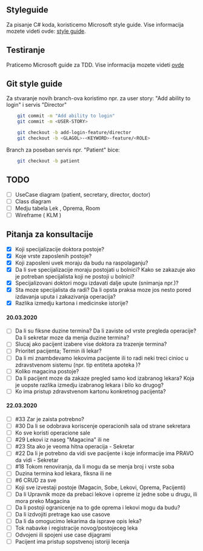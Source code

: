 ## Styleguide

Za pisanje C# koda, koristicemo Microsoft style guide.
Vise informacija mozete videti ovde: [style guide](https://docs.microsoft.com/en-us/dotnet/csharp/programming-guide/inside-a-program/coding-conventions).

## Testiranje

Praticemo Microsoft guide za TDD. Vise informacija mozete videti [ovde](https://docs.microsoft.com/en-us/visualstudio/test/quick-start-test-driven-development-with-test-explorer?view=vs-2019)

## Git style guide

Za stvaranje novih branch-ova koristimo npr. za user story: "Add ability to login" i servis "Director"

```bash
    git commit -m "Add ability to login"
    git commit -m <USER-STORY>
```
  
```bash
    git checkout -b add-login-feature/director
    git checkout -b <GLAGOL>-<KEYWORD>-feature/<ROLE>
```
  
Branch za poseban servis npr. "Patient" bice:
  
```bash
    git checkout -b patient
```

## TODO

- [ ] UseCase diagram (patient, secretary, director, doctor)
- [ ] Class diagram
- [ ] Medju tabela Lek , Oprema, Room
- [ ] Wireframe ( KLM )

## Pitanja za konsultacije

- [x] Koji specijalizacije doktora postoje?
- [x] Koje vrste zaposlenih postoje?
- [x] Koji zaposleni uvek moraju da budu na raspolaganju?
- [x] Da li sve specijalizacije moraju postojati u bolnici? Kako se zakazuje ako je potreban specijalista koji ne postoji u bolnici?
- [x] Specijalizovani doktori mogu izdavati dalje upute (snimanja npr.)?
- [x] Sta moze specijalista da radi? Da li opsta praksa moze jos nesto pored izdavanja uputa i zakazivanja operacija?
- [x] Razlika izmedju kartona i medicinske istorije?  
####  20.03.2020  
- [ ] Da li su fiksne duzine termina? Da li zaviste od vrste pregleda operacije? Da li sekretar moze da menja duzine termina?
- [ ] Slucaj ako pacijent izabere vise doktora za trazenje termina?
- [ ] Prioritet pacijenta; Termin ili lekar?
- [ ] Da li mi znambdevamo lekovima pacijente ili to radi neki treci cinioc u zdravstvenom sistemu (npr. tip entiteta apoteka )?
- [ ] Koliko magacina postoje?
- [ ] Da li pacijent moze da zakaze pregled samo kod izabranog lekara? Koja je uopste razlika izmedju izabranog lekara i bilo ko drugog?
- [ ] Ko ima pristup zdravstvenom kartonu konkretnog pacijenta?
####  22.03.2020  
- [ ] #33 Zar je zaista potrebno?
- [ ] #30 Da li se odobrava koriscenje operacionih sala od strane sekretara
- [ ] Ko sve koristi operacione sale
- [ ] #29 Lekovi iz naseg "Magacina" ili ne
- [ ] #23 Sta ako je veoma hitna operacija - Sekretar
- [ ] #22 Da li je potrebno da vidi sve pacijente i koje informacije ima PRAVO da vidi - Sekretar
- [ ] #18 Tokom renoviranja, da li mogu da se menja broj i vrste soba
- [ ] Duzina termina kod lekara, fiksna ili ne
- [ ] #6 CRUD za sve
- [ ] Koji sve izvestaji postoje (Magacin, Sobe, Lekovi, Oprema, Pacijenti)
- [ ] Da li Upravnik moze da prebaci lekove i opreme iz jedne sobe u drugu, ili mora preko Magacina
- [ ] Da li postoji ogranicenje na to gde oprema i lekovi mogu da budu?
- [ ] Da li izdvojiti pretrage kao use casove
- [ ] Da li da omogucimo lekarima da isprave opis leka?
- [ ] Tok nabavke i registracije novog/postojeceg leka
- [ ] Odvojeni ili spojeni use case dijagrami
- [ ] Pacijent ima pristup sopstvenoj istoriji lecenja